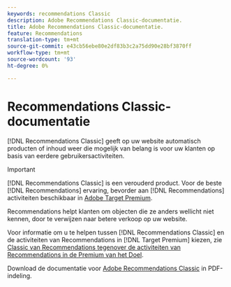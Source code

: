 ```yaml
---
keywords: recommendations Classic
description: Adobe Recommendations Classic-documentatie.
title: Adobe Recommendations Classic-documentatie.
feature: Recommendations
translation-type: tm+mt
source-git-commit: e43cb56ebe80e2df83b3c2a75dd90e28bf3870ff
workflow-type: tm+mt
source-wordcount: '93'
ht-degree: 0%

---
```



# Recommendations Classic-documentatie

[!DNL Recommendations Classic] geeft op uw website automatisch producten of inhoud weer die mogelijk van belang is voor uw klanten op basis van eerdere gebruikersactiviteiten.

>[!IMPORTANT]
>
>[!DNL Recommendations Classic] is een verouderd product. Voor de beste [!DNL Recommendations] ervaring, bevorder aan [!DNL Recommendations] activiteiten beschikbaar in [Adobe Target Premium](/help/c-intro/intro.md).

Recommendations helpt klanten om objecten die ze anders wellicht niet kennen, door te verwijzen naar betere verkoop op uw website.

Voor informatie om u te helpen tussen [!DNL Recommendations Classic] en de activiteiten van Recommendations in [!DNL Target Premium] kiezen, zie [Classic van Recommendations tegenover de activiteiten van Recommendations in de Premium van het Doel](/help/c-recommendations/c-recommendations-faq/recommendations-classic-versus-recommendations-activities-target-premium.md).

Download de documentatie voor [Adobe Recommendations Classic](/help/assets/adobe-recommendations-classic.pdf) in PDF-indeling.